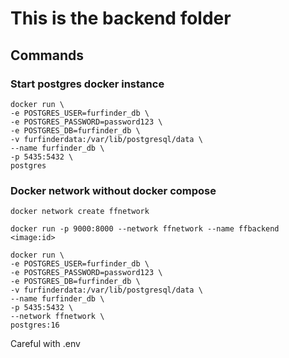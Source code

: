 # This is the backend folder

## Commands

### Start postgres docker instance

```
docker run \
-e POSTGRES_USER=furfinder_db \
-e POSTGRES_PASSWORD=password123 \
-e POSTGRES_DB=furfinder_db \
-v furfinderdata:/var/lib/postgresql/data \
--name furfinder_db \
-p 5435:5432 \
postgres
```

### Docker network without docker compose

```
docker network create ffnetwork

docker run -p 9000:8000 --network ffnetwork --name ffbackend <image:id>

docker run \
-e POSTGRES_USER=furfinder_db \
-e POSTGRES_PASSWORD=password123 \
-e POSTGRES_DB=furfinder_db \
-v furfinderdata:/var/lib/postgresql/data \
--name furfinder_db \
-p 5435:5432 \
--network ffnetwork \
postgres:16
```

Careful with .env
